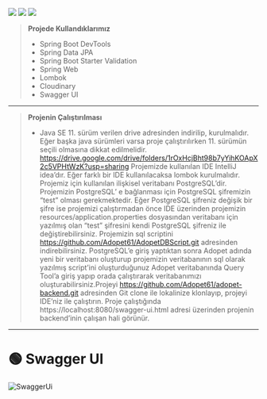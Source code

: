 ![](https://img.shields.io/badge/Java-ED8B00?style=for-the-badge&logo=java&logoColor=white)
![](https://img.shields.io/badge/Spring-6DB33F?style=for-the-badge&logo=spring&logoColor=white)
![](https://img.shields.io/badge/PostgreSQL-316192?style=for-the-badge&logo=postgresql&logoColor=white)

>**Projede Kullandıklarımız**
>* Spring Boot DevTools
>* Spring Data JPA
>* Spring Boot Starter Validation
>* Spring Web
>* Lombok
>* Cloudinary
>* Swagger UI
___

>**Projenin Çalıştırılması**
>* Java SE 11. sürüm verilen drive adresinden indirilip, kurulmalıdır. Eğer başka java sürümleri varsa proje çalıştırılırken 11. sürümün seçili olmasına dikkat edilmelidir. 
https://drive.google.com/drive/folders/1rOxHcjBht98b7yYihKOApX2c5VPHtWzK?usp=sharing
Projemizde kullanılan IDE IntelliJ idea’dır. Eğer farklı bir IDE kullanılacaksa lombok kurulmalıdır.
Projemiz için kullanılan ilişkisel veritabanı PostgreSQL’dir. Projemizin PostgreSQL’ e bağlanması için PostgreSQL şifremizin “test” olması gerekmektedir. Eğer PostgreSQL şifreniz değişik bir şifre ise projemizi çalıştırmadan önce IDE üzerinden projemizin resources/application.properties dosyasından veritabanı için yazılmış olan “test” şifresini kendi PostgreSQL şifreniz ile değiştirebilirsiniz. Projemizin sql scriptini https://github.com/Adopet61/AdopetDBScript.git adresinden indirebilirsiniz. PostgreSQL’e giriş yaptıktan sonra Adopet adında yeni bir veritabanı oluşturup projemizin veritabanının sql olarak yazılmış script’ini oluşturduğunuz Adopet veritabanında Query Tool’a giriş yapıp orada çalıştırarak veritabanımızı oluşturabilirsiniz.Projeyi https://github.com/Adopet61/adopet-backend.git adresinden Git clone ile lokalinize klonlayıp, projeyi IDE’niz ile çalıştırın. Proje çalıştığında https://localhost:8080/swagger-ui.html adresi üzerinden projenin backend’inin çalışan hali görünür.

___
# 🟢 Swagger UI

![SwaggerUi](https://res.cloudinary.com/adopet/image/upload/v1641468017/localhost_8080_swagger-ui.html_vwbgyq.png)
